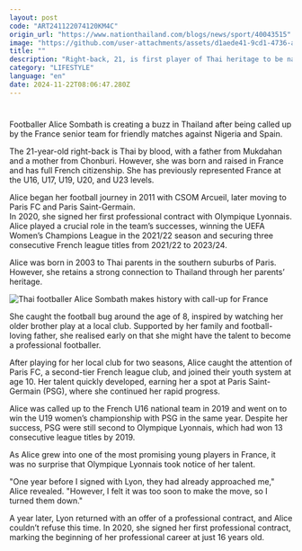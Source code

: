 ```yaml
---
layout: post
code: "ART241122074120KM4C"
origin_url: "https://www.nationthailand.com/blogs/news/sport/40043515"
image: "https://github.com/user-attachments/assets/d1aede41-9cd1-4736-aac9-86afe430c780"
title: ""
description: "Right-back, 21, is first player of Thai heritage to be named in French senior squad, capping stellar start to her soccer career"
category: "LIFESTYLE"
language: "en"
date: 2024-11-22T08:06:47.280Z
---
```


# 









Footballer Alice Sombath is creating a buzz in Thailand after being called up by the France senior team for friendly matches against Nigeria and Spain.

The 21-year-old right-back is Thai by blood, with a father from Mukdahan and a mother from Chonburi. However, she was born and raised in France and has full French citizenship. She has previously represented France at the U16, U17, U19, U20, and U23 levels.

Alice began her football journey in 2011 with CSOM Arcueil, later moving to Paris FC and Paris Saint-Germain.  
In 2020, she signed her first professional contract with Olympique Lyonnais. Alice played a crucial role in the team’s successes, winning the UEFA Women’s Champions League in the 2021/22 season and securing three consecutive French league titles from 2021/22 to 2023/24.

Alice was born in 2003 to Thai parents in the southern suburbs of Paris. However, she retains a strong connection to Thailand through her parents’ heritage.

  ![Thai footballer Alice Sombath makes history with call-up for France](https://github.com/user-attachments/assets/ec4c17b1-be64-4562-a55e-1e449b9d0012)

She caught the football bug around the age of 8, inspired by watching her older brother play at a local club. Supported by her family and football-loving father, she realised early on that she might have the talent to become a professional footballer.

After playing for her local club for two seasons, Alice caught the attention of Paris FC, a second-tier French league club, and joined their youth system at age 10. Her talent quickly developed, earning her a spot at Paris Saint-Germain (PSG), where she continued her rapid progress.

Alice was called up to the French U16 national team in 2019 and went on to win the U19 women’s championship with PSG in the same year. Despite her success, PSG were still second to Olympique Lyonnais, which had won 13 consecutive league titles by 2019.

As Alice grew into one of the most promising young players in France, it was no surprise that Olympique Lyonnais took notice of her talent.

"One year before I signed with Lyon, they had already approached me," Alice revealed. "However, I felt it was too soon to make the move, so I turned them down."

A year later, Lyon returned with an offer of a professional contract, and Alice couldn’t refuse this time. In 2020, she signed her first professional contract, marking the beginning of her professional career at just 16 years old.